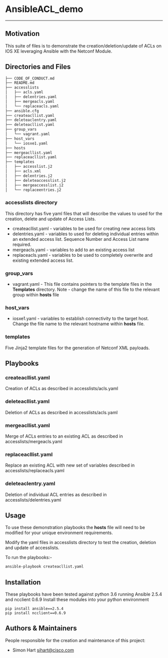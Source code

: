 # AnsibleACL_demo


---

## Motivation

This suite of files is to demonstrate the creation/deletion/update of ACLs on IOS XE leveraging Ansible with the Netconf Module.




## Directories and Files

```bash
├── CODE_OF_CONDUCT.md
├── README.md
├── accesslists
│   ├── acls.yaml
│   ├── delentries.yaml
│   ├── mergeacls.yaml
│   └── replaceacls.yaml
├── ansible.cfg
├── createacllist.yaml
├── deleteaclentry.yaml
├── deleteacllist.yaml
├── group_vars
│   └── vagrant.yaml
├── host_vars
│   └── iosxe1.yaml
├── hosts
├── mergeacllist.yaml
├── replaceacllist.yaml
├── templates
│   ├── accesslist.j2
│   ├── acls.xml
│   ├── delentries.j2
│   ├── deleteaccesslist.j2
│   ├── mergeaccesslist.j2
│   └── replaceentries.j2
```
   


### accesslists directory  
This directory has five yaml files that will describe the values to used for the creation, delete and update of Access Lists.
- createacllist.yaml - variables to be used for creating new access lists
- delentries.yaml - variables to used for deleting individual entries within an extended access list. Sequence Number and Access List name required.
- mergeacls.yaml - variables to add to an existing access list
- replaceacls.yaml - variables to be used to completely overwrite and existing extended access list.   

### group_vars
- vagrant.yaml - This file contains pointers to the template files in the **Templates** directory. Note - change the name of this file to the relevant group within **hosts** file

### host_vars
- iosxe1.yaml - variables to establish connectivity to the target host.  Change the file name to the relevant hostname within **hosts** file. 

### templates
Five Jinja2 template files for the generation of Netconf XML payloads.

## Playbooks

### createacllist.yaml
Creation of ACLs as described in accesslists/acls.yaml

### deleteacllist.yaml
Deletion of ACLs as described in accesslists/acls.yaml

### mergeacllist.yaml
Merge of ACLs entries to an existing ACL as described in accesslists/mergeacls.yaml

### replaceacllist.yaml
Replace an existing ACL with new set of variables described in accesslists/replaceacls.yaml

### deleteaclentry.yaml
Deletion of individual ACL entries as described in accesslists/delentries.yaml


## Usage

To use these demonstration playbooks the **hosts** file will need to be modified for your unique environment requirements.

Modify the yaml files in accesslists directory to test the creation, deletion and update of accesslists.

To run the playbooks:-
```bash
ansible-playbook createacllist.yaml
```

## Installation

These playbooks have been tested against python 3.6 running Ansible 2.5.4 and ncclient 0.6.9
Install these modules into your python environment
```
pip install ansible==2.5.4
pip install ncclient==0.6.9
```

## Authors & Maintainers

People responsible for the creation and maintenance of this project:

- Simon Hart <sihart@cisco.com>
